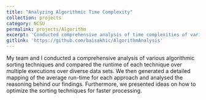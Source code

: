 ```yaml
---
title: "Analyzing Algorithmic Time Complexity"
collection: projects
category: NCSU
permalink: projects/Algorithm
excerpt: 'Conducted comprehensive analysis of time complexities of various algorithmic sorting techniques across different data types'
gitlink: 'https://github.com/baisakhic/AlgorithmAnalysis'
---
```


My team and I conducted a comprehensive analysis of various algorithmic sorting techniques and compared the runtime of each technique over multiple executions over diverse data sets. We then generated a detailed mapping of the average run-time for each approach and analysed the reasoning behind our findings. Furthermore, we presented ideas on how to optimize the sorting techniques for faster processing.
